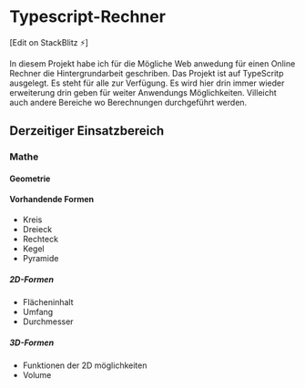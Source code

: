 # Typescript-Rechner

[Edit on StackBlitz ⚡️]

In diesem Projekt habe ich für die Mögliche Web anwedung für einen Online Rechner die Hintergrundarbeit geschriben. Das Projekt ist auf TypeScritp ausgelegt. Es steht für alle zur Verfügung. Es wird hier drin immer wieder erweiterung drin geben für weiter Anwendungs Möglichkeiten. Villeicht auch andere Bereiche wo Berechnungen durchgeführt werden. 

## Derzeitiger Einsatzbereich

### Mathe
#### Geometrie 
#### Vorhandende Formen

* Kreis
* Dreieck
* Rechteck 
* Kegel
* Pyramide 

##### 2D-Formen
* Flächeninhalt
* Umfang
* Durchmesser
##### 3D-Formen
* Funktionen der 2D möglichkeiten
* Volume
